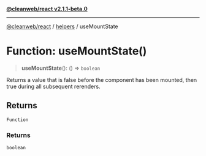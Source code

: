 [**@cleanweb/react v2.1.1-beta.0**](./../../README.md)

***

[@cleanweb/react](./../../modules.md) / [helpers](./../README.md) / useMountState

# Function: useMountState()

> **useMountState**(): () => `boolean`

Returns a value that is false before the component has been mounted,
then true during all subsequent rerenders.

## Returns

`Function`

### Returns

`boolean`
